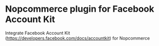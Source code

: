 # Nopcommerce plugin for Facebook Account Kit
Integrate Facebook Account Kit (https://developers.facebook.com/docs/accountkit) for Nopcommerce
